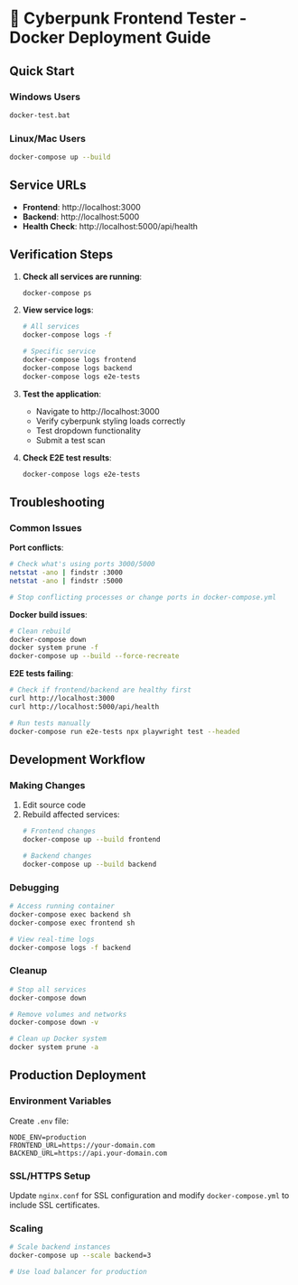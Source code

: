 # 🚀 Cyberpunk Frontend Tester - Docker Deployment Guide

## Quick Start

### Windows Users
```cmd
docker-test.bat
```

### Linux/Mac Users
```bash
docker-compose up --build
```

## Service URLs
- **Frontend**: http://localhost:3000
- **Backend**: http://localhost:5000
- **Health Check**: http://localhost:5000/api/health

## Verification Steps

1. **Check all services are running**:
   ```bash
   docker-compose ps
   ```

2. **View service logs**:
   ```bash
   # All services
   docker-compose logs -f
   
   # Specific service
   docker-compose logs frontend
   docker-compose logs backend
   docker-compose logs e2e-tests
   ```

3. **Test the application**:
   - Navigate to http://localhost:3000
   - Verify cyberpunk styling loads correctly
   - Test dropdown functionality
   - Submit a test scan

4. **Check E2E test results**:
   ```bash
   docker-compose logs e2e-tests
   ```

## Troubleshooting

### Common Issues

**Port conflicts**:
```bash
# Check what's using ports 3000/5000
netstat -ano | findstr :3000
netstat -ano | findstr :5000

# Stop conflicting processes or change ports in docker-compose.yml
```

**Docker build issues**:
```bash
# Clean rebuild
docker-compose down
docker system prune -f
docker-compose up --build --force-recreate
```

**E2E tests failing**:
```bash
# Check if frontend/backend are healthy first
curl http://localhost:3000
curl http://localhost:5000/api/health

# Run tests manually
docker-compose run e2e-tests npx playwright test --headed
```

## Development Workflow

### Making Changes
1. Edit source code
2. Rebuild affected services:
   ```bash
   # Frontend changes
   docker-compose up --build frontend
   
   # Backend changes  
   docker-compose up --build backend
   ```

### Debugging
```bash
# Access running container
docker-compose exec backend sh
docker-compose exec frontend sh

# View real-time logs
docker-compose logs -f backend
```

### Cleanup
```bash
# Stop all services
docker-compose down

# Remove volumes and networks
docker-compose down -v

# Clean up Docker system
docker system prune -a
```

## Production Deployment

### Environment Variables
Create `.env` file:
```env
NODE_ENV=production
FRONTEND_URL=https://your-domain.com
BACKEND_URL=https://api.your-domain.com
```

### SSL/HTTPS Setup
Update `nginx.conf` for SSL configuration and modify `docker-compose.yml` to include SSL certificates.

### Scaling
```bash
# Scale backend instances
docker-compose up --scale backend=3

# Use load balancer for production
```
